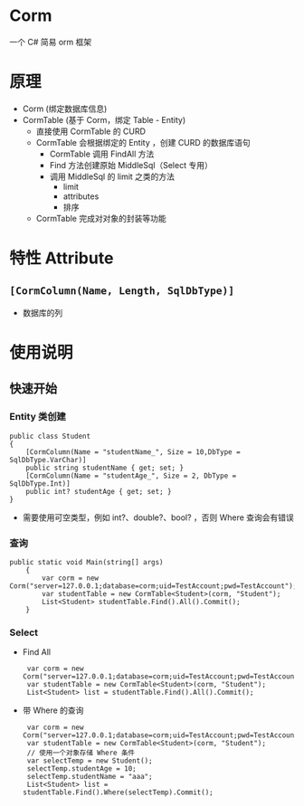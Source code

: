 # Corm
一个 C# 简易 orm 框架

# 原理

 - Corm (绑定数据库信息)
 - CormTable (基于 Corm，绑定 Table - Entity)
     - 直接使用 CormTable 的 CURD
     - CormTable 会根据绑定的 Entity ，创建 CURD 的数据库语句
        - CormTable 调用 FindAll 方法
        - Find 方法创建原始 MiddleSql（Select 专用）
        - 调用 MiddleSql 的 limit 之类的方法
            - limit
            - attributes
            - 排序
     - CormTable 完成对对象的封装等功能
 

# 特性 Attribute
## `[CormColumn(Name, Length, SqlDbType)]`
 - 数据库的列

# 使用说明
## 快速开始
### Entity 类创建

    public class Student
    {
        [CormColumn(Name = "studentName_", Size = 10,DbType = SqlDbType.VarChar)]
        public string studentName { get; set; }
        [CormColumn(Name = "studentAge_", Size = 2, DbType = SqlDbType.Int)]
        public int? studentAge { get; set; }
    }

 - 需要使用可空类型，例如 int?、double?、bool? ，否则 Where 查询会有错误

### 查询

    public static void Main(string[] args)
        {
            var corm = new Corm("server=127.0.0.1;database=corm;uid=TestAccount;pwd=TestAccount");
            var studentTable = new CormTable<Student>(corm, "Student");
            List<Student> studentTable.Find().All().Commit();
        }

### Select
 - Find All
    
        var corm = new Corm("server=127.0.0.1;database=corm;uid=TestAccount;pwd=TestAccount");
        var studentTable = new CormTable<Student>(corm, "Student");
        List<Student> list = studentTable.Find().All().Commit();
 
 - 带 Where 的查询
        
        var corm = new Corm("server=127.0.0.1;database=corm;uid=TestAccount;pwd=TestAccount");
        var studentTable = new CormTable<Student>(corm, "Student");
        // 使用一个对象存储 Where 条件
        var selectTemp = new Student();
        selectTemp.studentAge = 10;
        selectTemp.studentName = "aaa";
        List<Student> list = studentTable.Find().Where(selectTemp).Commit();
 
 